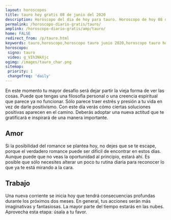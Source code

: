 ```yaml
---
layout: horoscopos
title: tauro hoy gratis 08 de junio del 2020 
description: Horóscopo del dia de hoy para tauro. Horoscopo de hoy 08 de junio del 2020. Las predicciones de amor, trabajo, vida personal gratis.
permalink: /horoscopo-diario-gratis/tauro/
amplink: /horoscopo-diario-gratis/amp/tauro/
home: FALSE
redirect_from: /p/tauro.html
keywords: tauro,horoscopo,horoscopo tauro junio 2020,horoscopo tauro hoy,tarot tauro junio 2020,horoscopo tauro,tarot tauro hoy,horoscopo de hoy,horoscopo diario,tarot del amor,horoscopo de hoy tauro,horoscopo diario del tarot, Horoscopo de hoy tauro 08 de junio del 2020,horóscopo del día,signos zodiacales 2020, el horoscopo de hoy
horoscopo:
 signo: tauro
 video: g_VIh3NkXjc
ogimg: /images/tauro_char.png
sitemap:
 priority: 1
 changefreq: 'daily'
---
```



En este momento tu mayor desafío será dejar partir la vieja forma de ver las cosas. Puede que tengas una filosofía personal o una creencia espiritual que parece ya no funcionar. Sólo parece traer estrés y presión a tu vida en vez de darle positivismo. Con este día verás cómo ciertas soluciones positivas aparecen en el camino. Deberás adoptar una nueva actitud que te gratificará e inspirará de una manera importante.

## Amor

Si la posibilidad del romance se plantea hoy, no dejes que se te escape, porque el verdadero romance puede ser difícil de encontrar en estos días. Aunque puede que no veas la oportunidad al principio, estará ahí. Es posible que sólo necesites alterar un poco tu rutina diaria para reconocer lo que ya te está mirando a la cara.

## Trabajo

Una nueva corriente se inicia hoy que tendrá consecuencias profundas durante los próximos dos meses. En general, tus acciones serán más imaginativas y fantasiosas. La mayor parte del tiempo estarás en las nubes. Aprovecha esta etapa: úsala a tu favor.